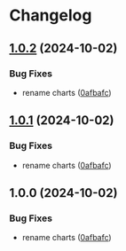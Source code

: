 # Changelog

## [1.0.2](https://github.com/aajimal/release-please-monorepo/compare/hello-helm-v1.0.1...hello-helm@v1.0.2) (2024-10-02)


### Bug Fixes

* rename charts ([0afbafc](https://github.com/aajimal/release-please-monorepo/commit/0afbafcd21e67c9de4e80b61f2308f4f73cdeb7e))

## [1.0.1](https://github.com/aajimal/release-please-monorepo/compare/hello-helm-v1.0.0...hello-helm@v1.0.1) (2024-10-02)


### Bug Fixes

* rename charts ([0afbafc](https://github.com/aajimal/release-please-monorepo/commit/0afbafcd21e67c9de4e80b61f2308f4f73cdeb7e))

## 1.0.0 (2024-10-02)


### Bug Fixes

* rename charts ([0afbafc](https://github.com/aajimal/release-please-monorepo/commit/0afbafcd21e67c9de4e80b61f2308f4f73cdeb7e))
